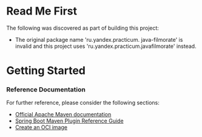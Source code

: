 # Read Me First
The following was discovered as part of building this project:

* The original package name 'ru.yandex.practicum. java-filmorate' is invalid and this project uses 'ru.yandex.practicum.javafilmorate' instead.

# Getting Started

### Reference Documentation
For further reference, please consider the following sections:

* [Official Apache Maven documentation](https://maven.apache.org/guides/index.html)
* [Spring Boot Maven Plugin Reference Guide](https://docs.spring.io/spring-boot/docs/2.7.11/maven-plugin/reference/html/)
* [Create an OCI image](https://docs.spring.io/spring-boot/docs/2.7.11/maven-plugin/reference/html/#build-image)

